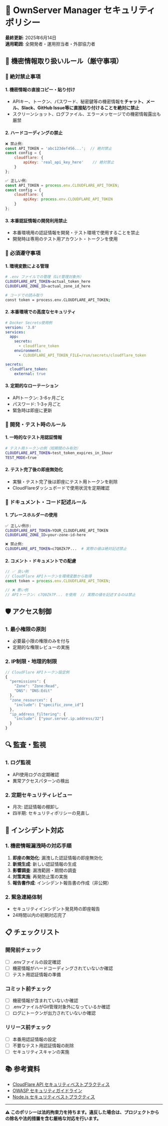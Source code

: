 # 🔐 OwnServer Manager セキュリティポリシー

**最終更新**: 2025年6月14日  
**適用範囲**: 全開発者・運用担当者・外部協力者

## 🚨 機密情報取り扱いルール（厳守事項）

### 📵 **絶対禁止事項**

#### 1. 機密情報の直接コピー・貼り付け
- APIキー、トークン、パスワード、秘密鍵等の機密情報を**チャット、メール、Slack、GitHub Issue等に直接貼り付けることを絶対に禁止**
- スクリーンショット、ログファイル、エラーメッセージでの機密情報露出も厳禁

#### 2. ハードコーディングの禁止
```javascript
❌ 禁止例:
const API_TOKEN = 'abc123def456...';  // 絶対禁止
const config = {
    cloudflare: {
        apiKey: 'real_api_key_here'    // 絶対禁止
    }
};

✅ 正しい例:
const API_TOKEN = process.env.CLOUDFLARE_API_TOKEN;
const config = {
    cloudflare: {
        apiKey: process.env.CLOUDFLARE_API_TOKEN
    }
};
```

#### 3. 本番認証情報の開発利用禁止
- 本番環境用の認証情報を開発・テスト環境で使用することを禁止
- 開発時は専用のテスト用アカウント・トークンを使用

### 🔐 **必須遵守事項**

#### 1. 環境変数による管理
```bash
# .env ファイルでの管理（Git管理対象外）
CLOUDFLARE_API_TOKEN=actual_token_here
CLOUDFLARE_ZONE_ID=actual_zone_id_here

# コードでの読み取り
const token = process.env.CLOUDFLARE_API_TOKEN;
```

#### 2. 本番環境での高度なセキュリティ
```yaml
# Docker Secrets使用例
version: '3.8'
services:
  app:
    secrets:
      - cloudflare_token
    environment:
      - CLOUDFLARE_API_TOKEN_FILE=/run/secrets/cloudflare_token

secrets:
  cloudflare_token:
    external: true
```

#### 3. 定期的なローテーション
- APIトークン: 3-6ヶ月ごと
- パスワード: 1-3ヶ月ごと
- 緊急時は即座に更新

### 🧪 **開発・テスト時のルール**

#### 1. 一時的なテスト用認証情報
```bash
# テスト用トークンの例（短期間のみ有効）
CLOUDFLARE_API_TOKEN=test_token_expires_in_1hour
TEST_MODE=true
```

#### 2. テスト完了後の即座無効化
- 実験・テスト完了後は即座にテスト用トークンを削除
- CloudFlareダッシュボードで使用状況を定期確認

### 📝 **ドキュメント・コード記述ルール**

#### 1. プレースホルダーの使用
```bash
✅ 正しい例示:
CLOUDFLARE_API_TOKEN=YOUR_CLOUDFLARE_API_TOKEN
CLOUDFLARE_ZONE_ID=your-zone-id-here

❌ 禁止例:
CLOUDFLARE_API_TOKEN=c7Q0Zk7P...  # 実際の値は絶対記述禁止
```

#### 2. コメント・ドキュメントでの配慮
```javascript
// ✅ 良い例
// CloudFlare APIトークンを環境変数から取得
const token = process.env.CLOUDFLARE_API_TOKEN;

// ❌ 悪い例
// APIトークン: c7Q0Zk7P... を使用  // 実際の値を記述するのは禁止
```

## 🛡️ **アクセス制御**

### 1. 最小権限の原則
- 必要最小限の権限のみを付与
- 定期的な権限レビューの実施

### 2. IP制限・地理的制限
```javascript
// CloudFlare APIトークン設定例
{
  "permissions": {
    "Zone": "Zone:Read",
    "DNS": "DNS:Edit"
  },
  "zone_resources": {
    "include": ["specific_zone_id"]
  },
  "ip_address_filtering": {
    "include": ["your.server.ip.address/32"]
  }
}
```

## 🔍 **監査・監視**

### 1. ログ監視
- API使用ログの定期確認
- 異常アクセスパターンの検出

### 2. 定期セキュリティレビュー
- 月次: 認証情報の棚卸し
- 四半期: セキュリティポリシーの見直し

## 🚨 **インシデント対応**

### 1. 機密情報漏洩時の対応手順
1. **即座の無効化**: 漏洩した認証情報の即座無効化
2. **新規生成**: 新しい認証情報の生成
3. **影響調査**: 漏洩範囲・期間の調査
4. **対策実施**: 再発防止策の実施
5. **報告書作成**: インシデント報告書の作成（非公開）

### 2. 緊急連絡体制
- セキュリティインシデント発見時の即座報告
- 24時間以内の初期対応完了

## 📋 **チェックリスト**

### 開発前チェック
- [ ] .envファイルの設定確認
- [ ] 機密情報がハードコーディングされていないか確認
- [ ] テスト用認証情報の準備

### コミット前チェック
- [ ] 機密情報が含まれていないか確認
- [ ] .envファイルがGit管理対象外になっているか確認
- [ ] ログにトークンが出力されていないか確認

### リリース前チェック
- [ ] 本番用認証情報の設定
- [ ] 不要なテスト用認証情報の削除
- [ ] セキュリティスキャンの実施

## 📚 **参考資料**

- [CloudFlare API セキュリティベストプラクティス](https://developers.cloudflare.com/fundamentals/api/get-started/security/)
- [OWASP セキュリティガイドライン](https://owasp.org/)
- [Node.js セキュリティベストプラクティス](https://nodejs.org/en/docs/guides/security/)

---

**⚠️ このポリシーは法的拘束力を持ちます。違反した場合は、プロジェクトからの除名や法的措置を含む厳格な対応を行います。**
